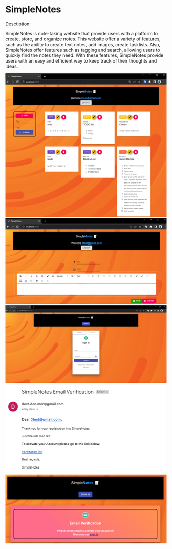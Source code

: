 # SimpleNotes

<stron> Desctiption: </strong>
<p>
 SimpleNotes is note-taking website that provide users with a platform to create, store, and organize notes. This website offer a variety of features, such as the ability to create text notes, add images, create tasklists. Also, SimpleNotes offer features such as tagging and search, allowing users to quickly find the notes they need. With these features, SimpleNotes provide users with an easy and efficient way to keep track of their thoughts and ideas.
</p>

<p>
  <img src="view5.png">
  <br/>
  <img src="editor.png">
  <br/>
  <img src="auth1.png">
  <br/>
  <img src="verification_email.jpg">
  <br/>
  <img src="verification_view.png">
</p>
